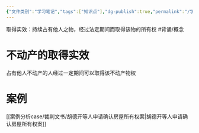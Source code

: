 ```yaml
---
{"文件类别":"学习笔记","tags":["知识点"],"dg-publish":true,"permalink":"/学习笔记studyup/知识点cheese/取得时效/","dgPassFrontmatter":true,"created":"2024-09-18T10:58:16.334+08:00","updated":"2024-10-20T10:45:33.128+08:00"}
---
```


取得实效：持续占有他人之物，经过法定期间而取得该物的所有权 #背诵/概念 
# 不动产的取得实效
占有他人不动产的人经过一定期间可以取得该不动产物权
# 案例
[[案例分析case/裁判文书/胡德开等人申请确认房屋所有权案\|胡德开等人申请确认房屋所有权案]]